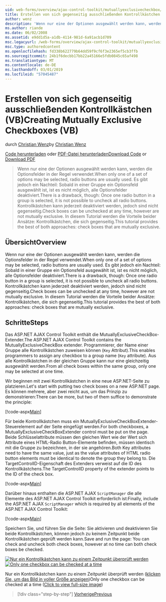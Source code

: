 ```yaml
---
uid: web-forms/overview/ajax-control-toolkit/mutuallyexclusivecheckbox/creating-mutually-exclusive-checkboxes-vb
title: Erstellen von sich gegenseitig ausschließenden Kontrollkästchen (VB) | Microsoft-Dokumentation
author: wenz
description: 'Wenn nur eine der Optionen ausgewählt werden kann, werden die Optionsfelder in der Regel verwendet. Es gibt jedoch ein Nachteil: Sobald ein Optionsfeld in einer Gruppe ausgewählt ist...'
ms.author: riande
ms.date: 06/02/2008
ms.assetid: e9dd1d5a-a1db-4114-981d-6a91acb1d709
msc.legacyurl: /web-forms/overview/ajax-control-toolkit/mutuallyexclusivecheckbox/creating-mutually-exclusive-checkboxes-vb
msc.type: authoredcontent
ms.openlocfilehash: fd338b622779b64dd59f9cf6f3e2365ef5cb3ffb
ms.sourcegitcommit: 24b1f6decbb17bb22a45166e5fdb0845c65af498
ms.translationtype: MT
ms.contentlocale: de-DE
ms.lasthandoff: 03/01/2019
ms.locfileid: "57045487"
---
```

<a name="creating-mutually-exclusive-checkboxes-vb"></a><span data-ttu-id="5a49c-104">Erstellen von sich gegenseitig ausschließenden Kontrollkästchen (VB)</span><span class="sxs-lookup"><span data-stu-id="5a49c-104">Creating Mutually Exclusive Checkboxes (VB)</span></span>
====================
<span data-ttu-id="5a49c-105">durch [Christian Wenz](https://github.com/wenz)</span><span class="sxs-lookup"><span data-stu-id="5a49c-105">by [Christian Wenz](https://github.com/wenz)</span></span>

<span data-ttu-id="5a49c-106">[Code herunterladen](http://download.microsoft.com/download/9/3/f/93f8daea-bebd-4821-833b-95205389c7d0/MutuallyExclusiveCheckBox0.vb.zip) oder [PDF-Datei herunterladen](http://download.microsoft.com/download/b/6/a/b6ae89ee-df69-4c87-9bfb-ad1eb2b23373/mutuallyexclusivecheckbox0VB.pdf)</span><span class="sxs-lookup"><span data-stu-id="5a49c-106">[Download Code](http://download.microsoft.com/download/9/3/f/93f8daea-bebd-4821-833b-95205389c7d0/MutuallyExclusiveCheckBox0.vb.zip) or [Download PDF](http://download.microsoft.com/download/b/6/a/b6ae89ee-df69-4c87-9bfb-ad1eb2b23373/mutuallyexclusivecheckbox0VB.pdf)</span></span>

> <span data-ttu-id="5a49c-107">Wenn nur eine der Optionen ausgewählt werden kann, werden die Optionsfelder in der Regel verwendet.</span><span class="sxs-lookup"><span data-stu-id="5a49c-107">When only one of a set of options may be selected, radio buttons are usually used.</span></span> <span data-ttu-id="5a49c-108">Es gibt jedoch ein Nachteil: Sobald in einer Gruppe ein Optionsfeld ausgewählt ist, ist es nicht möglich, alle Optionsfelder deaktiviert.</span><span class="sxs-lookup"><span data-stu-id="5a49c-108">There is a drawback, though: Once one radio button in a group is selected, it is not possible to uncheck all radio buttons.</span></span> <span data-ttu-id="5a49c-109">Kontrollkästchen kann jederzeit deaktiviert werden, jedoch sind nicht gegenseitig.</span><span class="sxs-lookup"><span data-stu-id="5a49c-109">Check boxes can be unchecked at any time, however are not mutually exclusive.</span></span> <span data-ttu-id="5a49c-110">In diesem Tutorial werden die Vorteile beider Ansätze: Kontrollkästchen, die sich gegenseitig.</span><span class="sxs-lookup"><span data-stu-id="5a49c-110">This tutorial provides the best of both approaches: check boxes that are mutually exclusive.</span></span>


## <a name="overview"></a><span data-ttu-id="5a49c-111">Übersicht</span><span class="sxs-lookup"><span data-stu-id="5a49c-111">Overview</span></span>

<span data-ttu-id="5a49c-112">Wenn nur eine der Optionen ausgewählt werden kann, werden die Optionsfelder in der Regel verwendet.</span><span class="sxs-lookup"><span data-stu-id="5a49c-112">When only one of a set of options may be selected, radio buttons are usually used.</span></span> <span data-ttu-id="5a49c-113">Es gibt jedoch ein Nachteil: Sobald in einer Gruppe ein Optionsfeld ausgewählt ist, ist es nicht möglich, alle Optionsfelder deaktiviert.</span><span class="sxs-lookup"><span data-stu-id="5a49c-113">There is a drawback, though: Once one radio button in a group is selected, it is not possible to uncheck all radio buttons.</span></span> <span data-ttu-id="5a49c-114">Kontrollkästchen kann jederzeit deaktiviert werden, jedoch sind nicht gegenseitig.</span><span class="sxs-lookup"><span data-stu-id="5a49c-114">Check boxes can be unchecked at any time, however are not mutually exclusive.</span></span> <span data-ttu-id="5a49c-115">In diesem Tutorial werden die Vorteile beider Ansätze: Kontrollkästchen, die sich gegenseitig.</span><span class="sxs-lookup"><span data-stu-id="5a49c-115">This tutorial provides the best of both approaches: check boxes that are mutually exclusive.</span></span>

## <a name="steps"></a><span data-ttu-id="5a49c-116">Schritte</span><span class="sxs-lookup"><span data-stu-id="5a49c-116">Steps</span></span>

<span data-ttu-id="5a49c-117">Das ASP.NET AJAX Control Toolkit enthält die MutuallyExclusiveCheckBox-Extender.</span><span class="sxs-lookup"><span data-stu-id="5a49c-117">The ASP.NET AJAX Control Toolkit contains the MutuallyExclusiveCheckBox extender.</span></span> <span data-ttu-id="5a49c-118">Programmierer, der Name einer Gruppe alle Kontrollkästchen zuweisen können (`Key` Attribut).</span><span class="sxs-lookup"><span data-stu-id="5a49c-118">This enables programmers to assign any checkbox to a group name (`Key` attribute).</span></span> <span data-ttu-id="5a49c-119">Aus alle Kontrollkästchen in der gleichen Gruppe kann nur eine gleichzeitig ausgewählt werden.</span><span class="sxs-lookup"><span data-stu-id="5a49c-119">From all check boxes within the same group, only one may be selected at one time.</span></span>

<span data-ttu-id="5a49c-120">Wir beginnen mit zwei Kontrollkästchen in eine neue ASP.NET-Seite zu platzieren.</span><span class="sxs-lookup"><span data-stu-id="5a49c-120">Let's start with putting two check boxes on a new ASP.NET page.</span></span> <span data-ttu-id="5a49c-121">Es können mehrere, aber zwei reicht aus, um das Prinzip zu demonstrieren:</span><span class="sxs-lookup"><span data-stu-id="5a49c-121">There can be more, but two of them suffice to demonstrate the principle:</span></span>

[!code-aspx[Main](creating-mutually-exclusive-checkboxes-vb/samples/sample1.aspx)]

<span data-ttu-id="5a49c-122">Für beide Kontrollkästchen muss ein MutuallyExclusiveCheckBoxExtender-Steuerelement auf der Seite eingefügt werden.</span><span class="sxs-lookup"><span data-stu-id="5a49c-122">For both checkboxes, a MutuallyExclusiveCheckBoxExtender control must be put on the page.</span></span> <span data-ttu-id="5a49c-123">Beide Schlüsselattribute müssen den gleichen Wert wie der Wert sich Attribute eines HTML-Radio Button-Elemente befinden, müssen identisch mit die Gruppe zu bezeichnen, in der sie angehören.</span><span class="sxs-lookup"><span data-stu-id="5a49c-123">Both Key attributes need to have the same value, just as the value attributes of HTML radio button elements must be identical to denote the group they belong to.</span></span> <span data-ttu-id="5a49c-124">Die TargetControlID-Eigenschaft des Extenders verweist auf die ID des Kontrollkästchens.</span><span class="sxs-lookup"><span data-stu-id="5a49c-124">The TargetControlID property of the extender points to the ID of the check box.</span></span>

[!code-aspx[Main](creating-mutually-exclusive-checkboxes-vb/samples/sample2.aspx)]

<span data-ttu-id="5a49c-125">Darüber hinaus enthalten die ASP.NET AJAX `ScriptManager` die alle Elemente des ASP.NET AJAX Control Toolkit erforderlich ist:</span><span class="sxs-lookup"><span data-stu-id="5a49c-125">Finally, include the ASP.NET AJAX `ScriptManager` which is required by all elements of the ASP.NET AJAX Control Toolkit:</span></span>

[!code-aspx[Main](creating-mutually-exclusive-checkboxes-vb/samples/sample3.aspx)]

<span data-ttu-id="5a49c-126">Speichern Sie, und führen Sie die Seite: Sie aktivieren und deaktivieren Sie beide Kontrollkästchen, können jedoch zu keinem Zeitpunkt beide Kontrollkästchen geprüft werden kann.</span><span class="sxs-lookup"><span data-stu-id="5a49c-126">Save and run the page: You can check and uncheck both check boxes, however at no time can both check boxes be checked.</span></span>


<span data-ttu-id="5a49c-127">[![Nur ein Kontrollkästchen kann zu einem Zeitpunkt überprüft werden](creating-mutually-exclusive-checkboxes-vb/_static/image2.png)](creating-mutually-exclusive-checkboxes-vb/_static/image1.png)</span><span class="sxs-lookup"><span data-stu-id="5a49c-127">[![Only one checkbox can be checked at a time](creating-mutually-exclusive-checkboxes-vb/_static/image2.png)](creating-mutually-exclusive-checkboxes-vb/_static/image1.png)</span></span>

<span data-ttu-id="5a49c-128">Nur ein Kontrollkästchen kann zu einem Zeitpunkt überprüft werden ([klicken Sie, um das Bild in voller Größe anzeigen](creating-mutually-exclusive-checkboxes-vb/_static/image3.png))</span><span class="sxs-lookup"><span data-stu-id="5a49c-128">Only one checkbox can be checked at a time ([Click to view full-size image](creating-mutually-exclusive-checkboxes-vb/_static/image3.png))</span></span>

> [!div class="step-by-step"]
> [<span data-ttu-id="5a49c-129">Vorherige</span><span class="sxs-lookup"><span data-stu-id="5a49c-129">Previous</span></span>](creating-mutually-exclusive-checkboxes-cs.md)
